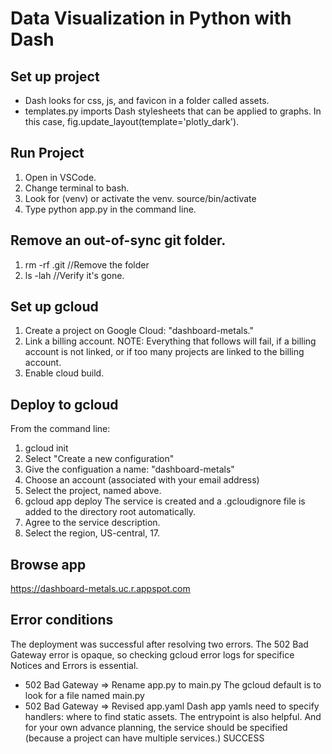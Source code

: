 # Data Visualization in Python with Dash

## Set up project

- Dash looks for css, js, and favicon in a folder called assets.
- templates.py imports Dash stylesheets that can be applied to graphs. In this case, fig.update_layout(template='plotly_dark').

## Run Project

1. Open in VSCode.
2. Change terminal to bash.
3. Look for (venv) or activate the venv. source/bin/activate
4. Type python app.py in the command line.

## Remove an out-of-sync git folder.

1. rm -rf .git //Remove the folder
2. ls -lah //Verify it's gone.

## Set up gcloud

1. Create a project on Google Cloud: "dashboard-metals."
2. Link a billing account.
   NOTE: Everything that follows will fail, if a billing account is not linked, or if too many projects are linked to the billing account.
3. Enable cloud build.

## Deploy to gcloud

From the command line:

1. gcloud init
2. Select "Create a new configuration"
3. Give the configuation a name: "dashboard-metals"
4. Choose an account (associated with your email address)
5. Select the project, named above.
6. gcloud app deploy
   The service is created and a .gcloudignore file is added to the directory root automatically.
7. Agree to the service description.
8. Select the region, US-central, 17.

## Browse app

https://dashboard-metals.uc.r.appspot.com

## Error conditions

The deployment was successful after resolving two errors. The 502 Bad Gateway error is opaque, so checking gcloud error logs for specifice Notices and Errors is essential.

- 502 Bad Gateway => Rename app.py to main.py
  The gcloud default is to look for a file named main.py
- 502 Bad Gateway => Revised app.yaml
  Dash app yamls need to specify handlers: where to find static assets. The entrypoint is also helpful. And for your own advance planning, the service should be specified (because a project can have multiple services.)
  SUCCESS
